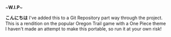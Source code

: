 ~**W.I.P**~

**こんにちは**
I've added this to a Git Repository part way through the project.
This is a rendition on the popular Oregon Trail game with a One Piece theme
I haven't made an attempt to make this portable, so run it at your own risk!